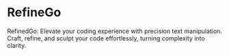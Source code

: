 # RefineGo
RefinedGo: Elevate your coding experience with precision text manipulation. Craft, refine, and sculpt your code effortlessly, turning complexity into clarity.
